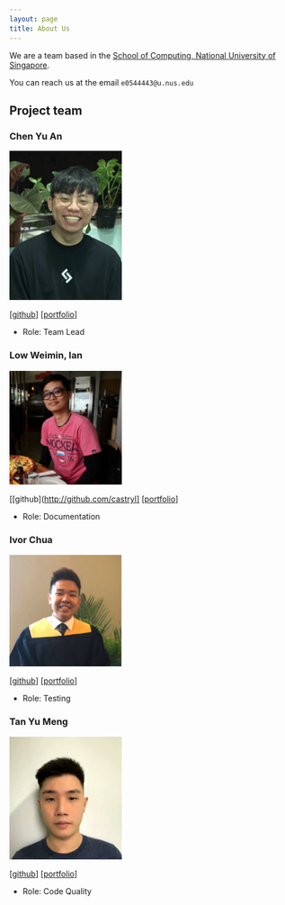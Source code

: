 ```yaml
---
layout: page
title: About Us
---
```


We are a team based in the [School of Computing, National University of Singapore](http://www.comp.nus.edu.sg).

You can reach us at the email `e0544443@u.nus.edu`

## Project team

### Chen Yu An

<img src="images/putaojuice.png" width="200px">

[[github](https://github.com/putaojuice)]
[[portfolio](team/putaojuice.md)]

* Role: Team Lead

### Low Weimin, Ian

<img src="images/castryl.png" width="200px">

[[github](http://github.com/castryl]
[[portfolio](team/castryl.md)]

* Role: Documentation

### Ivor Chua

<img src="images/ivorcmx.png" width="200px">

[[github](http://github.com/ivorcmx)] 
[[portfolio](team/ivorcmx.md)]

* Role: Testing

### Tan Yu Meng

<img src="images/yumengtan.png" width="200px">

[[github](http://github.com/yumengtan)]
[[portfolio](team/yumengtan.md)]

* Role: Code Quality
